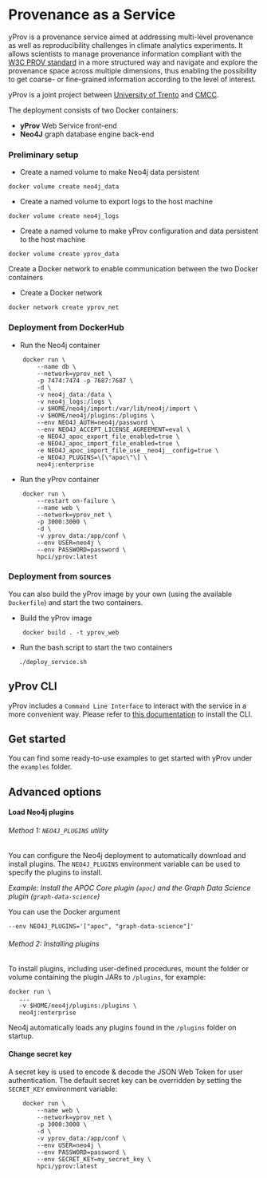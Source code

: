 # Provenance as a Service

yProv is a provenance service aimed at addressing multi-level provenance as well as reproducibility challenges in climate analytics experiments. It allows scientists to manage provenance information compliant with the [W3C PROV standard](https://www.w3.org/TR/prov-overview/) in a more structured way and navigate and explore the provenance space across multiple dimensions, thus enabling the possibility to get coarse- or fine-grained information according to the level of interest. 

yProv is a joint project between [University of Trento](https://www.unitn.it) and [CMCC](https://www.cmcc.it).

The deployment consists of two Docker containers:
- **yProv** Web Service front-end
- **Neo4J** graph database engine back-end

### Preliminary setup 

- Create a named volume to make Neo4j data persistent
```
docker volume create neo4j_data
```
- Create a named volume to export logs to the host machine
```
docker volume create neo4j_logs
```
- Create a named volume to make yProv configuration and data persistent to the host machine
```
docker volume create yprov_data
```
Create a Docker network to enable communication between the two Docker containers
- Create a Docker network
```
docker network create yprov_net
```

### Deployment from DockerHub

- Run the Neo4j container
```
    docker run \
        --name db \
        --network=yprov_net \
        -p 7474:7474 -p 7687:7687 \
        -d \
        -v neo4j_data:/data \
        -v neo4j_logs:/logs \
        -v $HOME/neo4j/import:/var/lib/neo4j/import \
        -v $HOME/neo4j/plugins:/plugins \
        --env NEO4J_AUTH=neo4j/password \
        --env NEO4J_ACCEPT_LICENSE_AGREEMENT=eval \
        -e NEO4J_apoc_export_file_enabled=true \
        -e NEO4J_apoc_import_file_enabled=true \
        -e NEO4J_apoc_import_file_use__neo4j__config=true \
        -e NEO4J_PLUGINS=\[\"apoc\"\] \
        neo4j:enterprise
```
- Run the yProv container
```
    docker run \
        --restart on-failure \
        --name web \
        --network=yprov_net \
        -p 3000:3000 \
        -d \
        -v yprov_data:/app/conf \
        --env USER=neo4j \
        --env PASSWORD=password \
        hpci/yprov:latest
```

### Deployment from sources

You can also build the yProv image by your own (using the available ```Dockerfile```) and start the two containers.

- Build the yProv image
```
    docker build . -t yprov_web
```
- Run the bash script to start the two containers
```
   ./deploy_service.sh 
```

## yProv CLI
yProv includes a `Command Line Interface` to interact with the service in a more convenient way.
Please refer to [this documentation](https://github.com/HPCI-Lab/yProv-CLI/tree/main) to install the CLI.

## Get started
You can find some ready-to-use examples to get started with yProv under the `examples` folder.

## Advanced options

#### Load Neo4j plugins 
###### Method 1: ```NEO4J_PLUGINS``` utility
You can configure the Neo4j deployment to automatically download and install plugins. The ```NEO4J_PLUGINS``` environment variable can be used to specify the plugins to install.

*Example: Install the APOC Core plugin (```apoc```) and the Graph Data Science plugin (```graph-data-science```)*

You can use the Docker argument 
```
--env NEO4J_PLUGINS='["apoc", "graph-data-science"]'
```

###### Method 2: Installing plugins
To install plugins, including user-defined procedures, mount the folder or volume containing the plugin JARs to ```/plugins```, for example:
```
docker run \
   ...
   -v $HOME/neo4j/plugins:/plugins \
   neo4j:enterprise
```
Neo4j automatically loads any plugins found in the ```/plugins``` folder on startup.

#### Change secret key
A secret key is used to encode & decode the JSON Web Token for user authentication. The default secret key can be overridden by setting the ```SECRET_KEY``` environment variable:
```
    docker run \
        --name web \
        --network=yprov_net \
        -p 3000:3000 \
        -d \
        -v yprov_data:/app/conf \
        --env USER=neo4j \
        --env PASSWORD=password \
        --env SECRET_KEY=my_secret_key \
        hpci/yprov:latest
```
